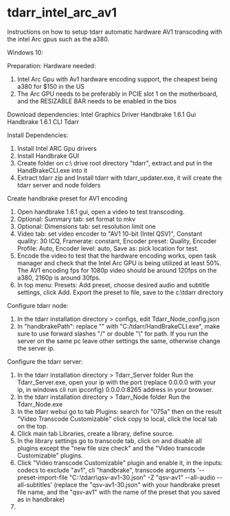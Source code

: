 # tdarr_intel_arc_av1
Instructions on how to setup tdarr automatic hardware AV1 transcoding with the intel Arc gpus such as the a380.

Windows 10:

Preparation:
Hardware needed:
1) Intel Arc Gpu with Av1 hardware encoding support, the cheapest being a380 for $150 in the US
2) The Arc GPU needs to be preferably in PCIE slot 1 on the motherboard, and the RESIZABLE BAR needs to be enabled in the bios

Download dependencies:
Intel Graphics Driver
Handbrake 1.6.1 Gui
Handbrake 1.6.1 CLI
Tdarr

Install Dependencies:
1) Install Intel ARC Gpu drivers
2) Install Handbrake GUI
3) Create folder on c:\ drive root directory "tdarr", extract and put in the HandBrakeCLI.exe into it
4) Extract tdarr zip and Install tdarr with tdarr_updater.exe, it will create the tdarr server and node folders

Create handbrake preset for AV1 encoding
1) Open handbrake 1.6.1 gui, open a video to test transcoding.
2) Optional: Summary tab: set format to mkv
3) Optional: Dimensions tab: set resolution limit one
4) Video tab: set video encoder to "AV1 10-bit (Intel QSV)", Constant quality: 30 ICQ, Framerate: constant, Encoder preset: Quality, Encoder Profile: Auto, Encoder level: auto, Save as: pick location for test.
5) Encode the video to test that the hardware encoding works, open task manager and check that the Intel Arc GPU is being utilized at least 50%. The AV1 encoding fps for 1080p video should be around 120fps on the a380, 2160p is around 30fps.
6) In top menu: Presets: Add preset, choose desired audio and subtitle settings, click Add. Export the preset to file, save to the c:\tdarr directory

Configure tdarr node:
1) In the tdarr installation directory > configs, edit Tdarr_Node_config.json
2) In "handbrakePath": replace "" with "C:/tdarr/HandBrakeCLI.exe", make sure to use forward slashes "/" or double "\\" for path. If you run the server on the same pc leave other settings the same, otherwise change the server ip.

Configure the tdarr server:
1) In the tdarr installation directory > Tdarr_Server folder Run the Tdarr_Server.exe, open your ip with the port (replace 0.0.0.0 with your ip, in windows cli run ipconfig) 0.0.0.0:8265 address in your browser.
2) In the tdarr installation directory > Tdarr_Node folder Run the Tdarr_Node.exe
3) In the tdarr webui go to tab Plugins: search for "075a" then on the result "Video Transcode Customizable" click copy to local, click the local tab on the top.
4) Click main tab Libraries, create a library, define source.
5) In the library settings go to transcode tab, click  on and disable all plugins except the "new file size check" and the "Video transcode Customizable" plugins.
6) Click "Video transcode Customizable" plugin and enable it, in the inputs: codecs to exclude "av1", cli "handbrake", transcode arguments '--preset-import-file "C::\tdarr\qsv-av1-30.json" -Z "qsv-av1" --all-audio --all-subtitles' (replace the "qsv-av1-30.json" with your handbrake preset file name, and the "qsv-av1" with the name of the preset that you saved as in handbrake)
7) 
